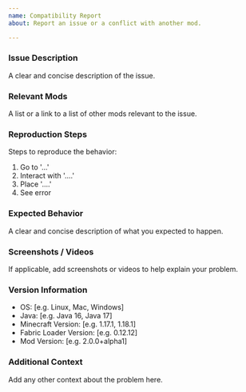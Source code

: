 ```yaml
---
name: Compatibility Report
about: Report an issue or a conflict with another mod.

---
```

### Issue Description
A clear and concise description of the issue.

### Relevant Mods
A list or a link to a list of other mods relevant to the issue.

### Reproduction Steps
Steps to reproduce the behavior:
1. Go to '...'
2. Interact with '....'
3. Place '....'
4. See error

### Expected Behavior
A clear and concise description of what you expected to happen.

### Screenshots / Videos
If applicable, add screenshots or videos to help explain your problem.

### Version Information
 - OS: [e.g. Linux, Mac, Windows]
 - Java: [e.g. Java 16, Java 17]
 - Minecraft Version: [e.g. 1.17.1, 1.18.1]
 - Fabric Loader Version: [e.g. 0.12.12]
 - Mod Version: [e.g. 2.0.0+alpha1]

### Additional Context
Add any other context about the problem here.
